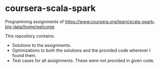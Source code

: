 # coursera-scala-spark
Programming assignments of https://www.coursera.org/learn/scala-spark-big-data/home/welcome

This repository contains:
- Solutions to the assignments.
- Optimizations to both the solutions and the provided code wherever I found them.
- Test cases for all assignments. These were not provided in given code.

